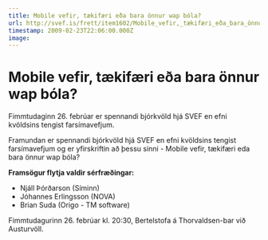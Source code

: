 ```yaml
---
title: Mobile vefir, tækifæri eða bara önnur wap bóla?
url: http://svef.is/frett/item1602/Mobile_vefir,_tækifæri_eða_bara_önnur_wap_bóla?
timestamp: 2009-02-23T22:06:00.000Z
image: 
---
```


# Mobile vefir, tækifæri eða bara önnur wap bóla?

Fimmtudaginn 26\. febrúar er spennandi bjórkvöld hjá SVEF en efni kvöldsins tengist farsímavefjum.

Framundan er spennandi bjórkvöld hjá SVEF en efni kvöldsins tengist farsímavefjum og er yfirskriftin að þessu sinni - Mobile vefir, tækifæri eda bara önnur wap bóla?

**Framsögur flytja valdir sérfræðingar:**

*   Njáll Þórðarson (Síminn)
*   Jóhannes Erlingsson (NOVA)
*   Brian Suda (Origo - TM software)

Fimmtudagurinn 26\. febrúar kl. 20:30, Bertelstofa á Thorvaldsen-bar við Austurvöll.
